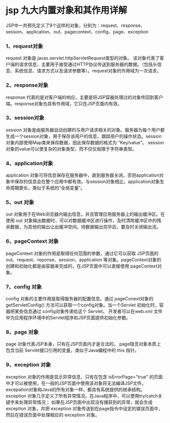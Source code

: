 #  			jsp 九大内置对象和其作用详解 		



   JSP中一共预先定义了9个这样的对象，分别为：request、response、session、application、out、pagecontext、config、page、exception

### 1、request对象

request 对象是 javax.servlet.httpServletRequest类型的对象。  该对象代表了客户端的请求信息，主要用于接受通过HTTP协议传送到服务器的数据。（包括头信息、系统信息、请求方式以及请求参数等）。request对象的作用域为一次请求。

### 2、response对象

response 代表的是对客户端的响应，主要是将JSP容器处理过的对象传回到客户端。response对象也具有作用域，它只在JSP页面内有效。

### 3、session对象

session  对象是由服务器自动创建的与用户请求相关的对象。服务器为每个用户都生成一个session对象，用于保存该用户的信息，跟踪用户的操作状态。session对象内部使用Map类来保存数据，因此保存数据的格式为  “Key/value”。 session对象的value可以使复杂的对象类型，而不仅仅局限于字符串类型。

### 4、application对象

 application 对象可将信息保存在服务器中，直到服务器关闭，否则application对象中保存的信息会在整个应用中都有效。与session对象相比，application对象生命周期更长，类似于系统的“全局变量”。

### 5、out 对象

out 对象用于在Web浏览器内输出信息，并且管理应用服务器上的输出缓冲区。在使用 out 对象输出数据时，可以对数据缓冲区进行操作，及时清除缓冲区中的残余数据，为其他的输出让出缓冲空间。待数据输出完毕后，要及时关闭输出流。

### 6、pageContext 对象

pageContext 对象的作用是取得任何范围的参数，通过它可以获取  JSP页面的out、request、reponse、session、application  等对象。pageContext对象的创建和初始化都是由容器来完成的，在JSP页面中可以直接使用 pageContext对象。

### 7、config 对象

config 对象的主要作用是取得服务器的配置信息。通过 pageConext对象的 getServletConfig()  方法可以获取一个config对象。当一个Servlet 初始化时，容器把某些信息通过 config对象传递给这个 Servlet。  开发者可以在web.xml 文件中为应用程序环境中的Servlet程序和JSP页面提供初始化参数。

### 8、page 对象

page 对象代表JSP本身，只有在JSP页面内才是合法的。 page隐含对象本质上包含当前 Servlet接口引用的变量，类似于Java编程中的 this 指针。

### 9、exception 对象

exception 对象的作用是显示异常信息，只有在包含 isErrorPage="true"  的页面中才可以被使用，在一般的JSP页面中使用该对象将无法编译JSP文件。excepation对象和Java的所有对象一样，都具有系统提供的继承结构。exception  对象几乎定义了所有异常情况。在Java程序中，可以使用try/catch关键字来处理异常情况；  如果在JSP页面中出现没有捕获到的异常，就会生成 exception 对象，并把 exception  对象传送到在page指令中设定的错误页面中，然后在错误页面中处理相应的 exception 对象。